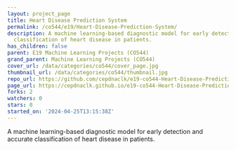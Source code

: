 ```yaml
---
layout: project_page
title: Heart Disease Prediction System
permalink: /co544/e19/Heart-Disease-Prediction-System/
description: A machine learning-based diagnostic model for early detection and accurate
  classification of heart disease in patients.
has_children: false
parent: E19 Machine Learning Projects (CO544)
grand_parent: Machine Learning Projects (CO544)
cover_url: /data/categories/co544/cover_page.jpg
thumbnail_url: /data/categories/co544/thumbnail.jpg
repo_url: https://github.com/cepdnaclk/e19-co544-Heart-Disease-Prediction-System
page_url: https://cepdnaclk.github.io/e19-co544-Heart-Disease-Prediction-System
forks: 2
watchers: 0
stars: 0
started_on: '2024-04-25T13:15:38Z'
---
```


A machine learning-based diagnostic model for early detection and accurate classification of heart disease in patients.